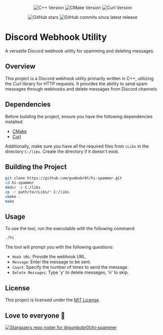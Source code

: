 <p align="center">
  <img src="https://img.shields.io/badge/C++-17-blue.svg" alt="C++ Version">
  <img src="https://img.shields.io/badge/CMake-3.20-blueviolet.svg" alt="CMake Version">
  <img src="https://img.shields.io/badge/Curl-7.77-green.svg" alt="Curl Version">
</p>
<p align="center">
  <img src="https://img.shields.io/github/stars/gumbobr0t/hi-spammer?style=for-the-badge" alt="GitHub stars">
  <img src="https://img.shields.io/github/commits-since/gumbobr0t/hi-spammer/latest?style=for-the-badge" alt="GitHub commits since latest release">
</p>

# Discord Webhook Utility

A versatile Discord webhook utility for spamming and deleting messages.

## Overview

This project is a Discord webhook utility primarily written in C++, utilizing the Curl library for HTTP requests. It provides the ability to send spam messages through webhooks and delete messages from Discord channels.

## Dependencies

Before building the project, ensure you have the following dependencies installed:

- [CMake](https://cmake.org/download/)
- [Curl](https://curl.se/download.html)

Additionally, make sure you have all the required files from `cLibs` in the directory `C:/libs`. Create the directory if it doesn't exist.

## Building the Project

```bash
git clone https://github.com/gumbobr0t/hi-spammer.git
cd hi-spammer
mkdir -p C:/libs
cp -r path/to/cLibs/* C:/libs
cmake .
make
```

## Usage

To use the tool, run the executable with the following command:

```bash
./hi
```

The tool will prompt you with the following questions:

- `Hook URL`: Provide the webhook URL.
- `Message`: Enter the message to be sent.
- `Count`: Specify the number of times to send the message.
- `Delete Messages`: Type 'y' to delete messages, 'n' to skip.

## License
This project is licensed under the [MIT License](https://opensource.org/license/mit/).

## Love to everyone 💞
[![Stargazers repo roster for @gumbobr0t/hi-spammer](https://reporoster.com/stars/dark/gumbobr0t/hi-spammer)](https://github.com/gumbobr0t/hi-spammer/stargazers)
